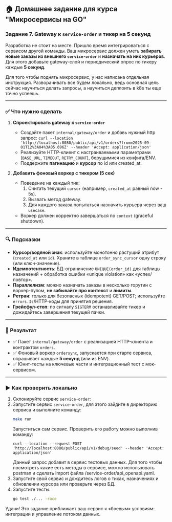 ## 🏠 Домашнее задание для курса "Микросервисы на GO"

### Задание 7. Gateway к `service-order` и тикер на 5 секунд

Разработка не стоит на месте. Пришло время интегрироваться с сервисом другой команды.
Ваш микросервис должен уметь **забирать новые заказы из внешнего `service-order`** и **назначать на них курьеров**. 
Для этого добавьте gateway-слой и периодический опрос по тикеру каждые **5 секунд**.

Для того чтобы поднять микросервис, у нас написана отдельная инструкция.
Разворачивать все будем локально, ведь основная цель сейчас научиться делать запросы, а научиться деплоить в k8s ты еще точно успеешь.

---

### ✅ Что нужно сделать

1. **Спроектировать gateway к `service-order`**
    - Создайте пакет `internal/gateway/order` и добавь нужный http запрос:
```curl --location 'http://localhost:8080/public/api/v1/orders?from=2025-09-01T12%3A04%3A05.696Z' --header 'Accept: application/json'```
    - Реализуйте HTTP-клиент c настраиваемыми параметрами (`BASE_URL`, `TIMEOUT`, `RETRY_COUNT`), берущимися из конфига/ENV.
    - Поддержите **пагинацию** и **курсор** по id или created_at.

2. **Добавить фоновый воркер с тикером (5 сек)**
    - Поведение на каждый тик:
        1. Считать текущий `cursor` (например, `created_at` равный now - 5s).
        2. Вызвать метод gateway.
        3. Для каждого заказа попытаться назначить курьера через ваш `usecase`.
    - Воркер должен корректно завершаться по `context` (graceful shutdown).

---

### 🔍 Подсказки

- **Курсор/водяной знак**: используйте монотонно растущий атрибут (`created_at` или `id`). Храните в таблице `order_sync_cursor` одну строку (или ключ-значение).
- **Идемпотентность**: БД-ограничение `UNIQUE(order_id)` для таблицы назначений + обработка ошибки «unique violation» как «успех/повтор».
- **Параллелизм**: можно назначать заказы в несколько горутин с воркер-пулом, **не забывайте про контекст** и **лимиты**.
- **Ретраи**: только для безопасных (idempotent) GET/POST; используйте `errors.Is`/HTTP-коды для принятия решения.
- **Грейсфул-стоп**: по сигналу `SIGTERM` останавливайте тикер и дожидайтесь завершения текущей пачки.

---

### 🧪 Результат

- ✅ Пакет `internal/gateway/order` с реализацией HTTP-клиента и контрактом `orders`.
- ✅ Фоновый воркер `ordersync`, запускается при старте сервиса, опрашивает каждые **5 секунд** (или из ENV).
- ✅ Юнит-тесты на ключевые части и интеграционный тест с мок-сервисом.

---

### ▶️ Как проверить локально

1. Склонируйте сервис `service-order`:
2. Запустите сервис `service-order`, для этого зайдите в директорию сервиса и выполните команду:
   ```bash
   make run
   ```
   Запуститься сам сервис. Проверить его работу можно выполнив команду:
    ```
   curl --location --request POST 'http://localhost:8080/public/api/v1/debug/seed' --header 'Accept: application/json'
   ```
   Данный запрос добавит в сервис тестовых данных. Для того чтобы посмотреть какие есть методы в сервисе, можно использовать postman и сделать import файла /service-order/api_openapi.yaml.
3. Запустите свой сервис и дождитесь логов о тиках, назначениях и обновлении курсора или проверьте через БД.
4. Запустите тесты:
   ```bash
   go test ./... -race
   ```

Удачи! Это задание приближает ваш сервис к «боевым» условиям: интеграции и управление потоком данных.
